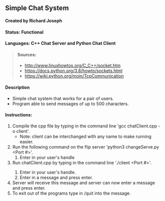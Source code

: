 ## Simple Chat System
#### Created by Richard Joseph
#### Status: Functional
#### Languages: C++ Chat Server and Python Chat Client
> #### Sources: 
> - http://www.linuxhowtos.org/C_C++/socket.htm 
> - https://docs.python.org/3.8/howto/sockets.html
> - https://wiki.python.org/moin/TcpCommunication
#### Description     
* Simple chat system that works for a pair of users.
* Program able to send messages of up to 500 characters.

#### Instructions:
1. Compile the cpp file by typing in the command line 'gcc chatClient.cpp -o client'.
    * Note: client can be interchanged with any name to make running easier.
2. Run the following command on the flip server 'python3 changeServe.py <Port #>'.
    1. Enter in your user's handle
3. Run chatClient.cpp by typing in the command line './client <Server Name> <Port #>'.
    1. Enter in your user's handle.
    2. Enter in a message and press enter.
4. Server will receive this message and server can now enter a message and press enter.
5. To exit out of the programs type in /quit into the message.

    



